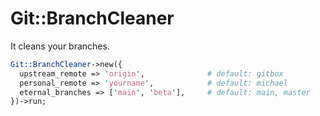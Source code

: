# Git::BranchCleaner

It cleans your branches.

```perl
Git::BranchCleaner->new({
  upstream_remote => 'origin',              # default: gitbox
  personal_remote => 'yourname',            # default: michael
  eternal_branches => ['main', 'beta'],     # default: main, master
})->run;
```
